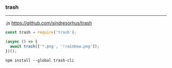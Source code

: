 ### trash
---
.js
https://github.com/sindresorhus/trash

```js
const trash = require('trash');

(async () => {
  await trash(['*.png', '!rainbow.png']);
})();

```

```
npm install --global trash-cli
```

```
```


